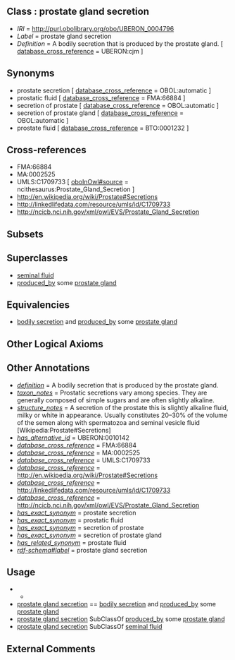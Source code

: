 
## Class : prostate gland secretion

 * *IRI* = http://purl.obolibrary.org/obo/UBERON_0004796
 * *Label* = prostate gland secretion
 * *Definition* = A bodily secretion that is produced by the prostate gland. [ [database_cross_reference](../../ef/oboInOwl#hasDbXref.md) = UBERON:cjm ]

## Synonyms

 * prostate secretion [ [database_cross_reference](../../ef/oboInOwl#hasDbXref.md) = OBOL:automatic ]
 * prostatic fluid [ [database_cross_reference](../../ef/oboInOwl#hasDbXref.md) = FMA:66884 ]
 * secretion of prostate [ [database_cross_reference](../../ef/oboInOwl#hasDbXref.md) = OBOL:automatic ]
 * secretion of prostate gland [ [database_cross_reference](../../ef/oboInOwl#hasDbXref.md) = OBOL:automatic ]
 * prostate fluid [ [database_cross_reference](../../ef/oboInOwl#hasDbXref.md) = BTO:0001232 ]

## Cross-references

 * FMA:66884
 * MA:0002525
 * UMLS:C1709733 [ [oboInOwl#source](../../ce/oboInOwl#source.md) = ncithesaurus:Prostate_Gland_Secretion ]
 * http://en.wikipedia.org/wiki/Prostate#Secretions
 * http://linkedlifedata.com/resource/umls/id/C1709733
 * http://ncicb.nci.nih.gov/xml/owl/EVS/Prostate_Gland_Secretion

## Subsets


## Superclasses

 * [seminal fluid](../../UBERON/30/UBERON_0006530.md)
 * [produced_by](../../RO/01/RO_0003001.md) some [prostate gland](../../UBERON/67/UBERON_0002367.md)

## Equivalencies

 * [bodily secretion](../../UBERON/56/UBERON_0000456.md) and [produced_by](../../RO/01/RO_0003001.md) some [prostate gland](../../UBERON/67/UBERON_0002367.md)

## Other Logical Axioms


## Other Annotations

 * *[definition](../../IAO/15/IAO_0000115.md)* = A bodily secretion that is produced by the prostate gland.
 * *[taxon_notes](../../UBPROP/08/UBPROP_0000008.md)* = Prostatic secretions vary among species. They are generally composed of simple sugars and are often slightly alkaline.
 * *[structure_notes](../../UBPROP/10/UBPROP_0000010.md)* = A secretion of the prostate this is slightly alkaline fluid, milky or white in appearance. Usually constitutes 20–30% of the volume of the semen along with spermatozoa and seminal vesicle fluid [Wikipedia:Prostate#Secretions]
 * *[has_alternative_id](../../Id/oboInOwl#hasAlternativeId.md)* = UBERON:0010142
 * *[database_cross_reference](../../ef/oboInOwl#hasDbXref.md)* = FMA:66884
 * *[database_cross_reference](../../ef/oboInOwl#hasDbXref.md)* = MA:0002525
 * *[database_cross_reference](../../ef/oboInOwl#hasDbXref.md)* = UMLS:C1709733
 * *[database_cross_reference](../../ef/oboInOwl#hasDbXref.md)* = http://en.wikipedia.org/wiki/Prostate#Secretions
 * *[database_cross_reference](../../ef/oboInOwl#hasDbXref.md)* = http://linkedlifedata.com/resource/umls/id/C1709733
 * *[database_cross_reference](../../ef/oboInOwl#hasDbXref.md)* = http://ncicb.nci.nih.gov/xml/owl/EVS/Prostate_Gland_Secretion
 * *[has_exact_synonym](../../ym/oboInOwl#hasExactSynonym.md)* = prostate secretion
 * *[has_exact_synonym](../../ym/oboInOwl#hasExactSynonym.md)* = prostatic fluid
 * *[has_exact_synonym](../../ym/oboInOwl#hasExactSynonym.md)* = secretion of prostate
 * *[has_exact_synonym](../../ym/oboInOwl#hasExactSynonym.md)* = secretion of prostate gland
 * *[has_related_synonym](../../ym/oboInOwl#hasRelatedSynonym.md)* = prostate fluid
 * *[rdf-schema#label](../../el/rdf-schema#label.md)* = prostate gland secretion

## Usage

 * -
 * [prostate gland secretion](../../UBERON/96/UBERON_0004796.md) == [bodily secretion](../../UBERON/56/UBERON_0000456.md) and [produced_by](../../RO/01/RO_0003001.md) some [prostate gland](../../UBERON/67/UBERON_0002367.md)
 * [prostate gland secretion](../../UBERON/96/UBERON_0004796.md) SubClassOf [produced_by](../../RO/01/RO_0003001.md) some [prostate gland](../../UBERON/67/UBERON_0002367.md)
 * [prostate gland secretion](../../UBERON/96/UBERON_0004796.md) SubClassOf [seminal fluid](../../UBERON/30/UBERON_0006530.md)

## External Comments

